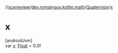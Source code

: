 //[sceneview](../../../index.md)/[dev.romainguy.kotlin.math](../index.md)/[Quaternion](index.md)/[x](x.md)

# x

[androidJvm]\
var [x](x.md): [Float](https://kotlinlang.org/api/latest/jvm/stdlib/kotlin/-float/index.html) = 0.0f
